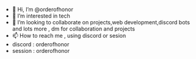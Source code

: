 - 👋 Hi, I’m @orderofhonor
- 👀 I’m interested in tech
- 💞️ I’m looking to collaborate on projects,web development,discord bots and lots more , dm for collaboration and projects
- 📫 How to reach me , using discord or sesion
- discord : orderofhonor
- session : orderofhonor



